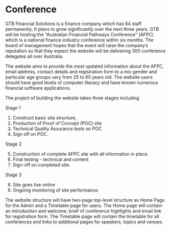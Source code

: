# Conference

GTB Financial Solutions is a finance company which has 64 staff permanently. It plans to grow significantly over the next three years. GTB will be hosting the "Australian Financial Pathways Conference" (AFPC) which is a national finance industry conference within six months. The board of management hopes that the event will raise the company’s reputation so that they expect the website will be delivering 300 conference delegates all over Australia. 

The website aims to provide the most updated information about the AFPC, email address, contact details and registration form to a mix gender and particular age groups vary from 25 to 65 years old. The website users should have good levels of computer literacy and have known numerous financial software applications. 

The project of building the website takes three stages including 

Stage 1

1.	Construct basic site structure, 
2.	Production of Proof of Concept (POC) site
3.	Technical Quality Assurance tests on POC
4.	Sign off on POC.

Stage 2

5.	Construction of complete AFPC site with all information in place.
6.	Final testing - technical and content
7.	Sign-off on completed site.

Stage 3

8.	Site goes live online
9.	Ongoing monitoring of site performance.

The website structure will have two-page top-level structure as Home Page for the Admin and a Timetable page for users.
The Home page will contain an introduction and welcome, brief of conference highlights and email link for registration form. The Timetable page will contain the timetable for all conferences and links to additional pages for speakers, topics and venues.
